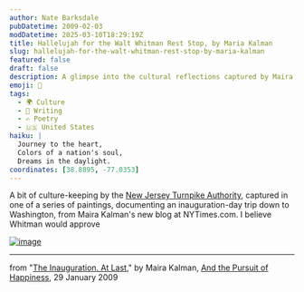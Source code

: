 ```yaml
---
author: Nate Barksdale
pubDatetime: 2009-02-03
modDatetime: 2025-03-10T18:29:19Z
title: Hallelujah for the Walt Whitman Rest Stop, by Maria Kalman
slug: hallelujah-for-the-walt-whitman-rest-stop-by-maria-kalman
featured: false
draft: false
description: A glimpse into the cultural reflections captured by Maira Kalman during an inauguration-day trip down to Washington, inspired by Whitman's spirit.
emoji: 🗽
tags:
  - 🌍 Culture
  - 📝 Writing
  - ✍️ Poetry
  - 🇺🇸 United States
haiku: |
  Journey to the heart,  
  Colors of a nation's soul,  
  Dreams in the daylight.
coordinates: [38.8895, -77.0353]
---
```


A bit of culture-keeping by the [New Jersey Turnpike Authority](http://www.newjersey.gov/turnpike/nj-vcenter-whitman.htm), captured in one of a series of paintings, documenting an inauguration-day trip down to Washington, from Maira Kalman's new blog at NYTimes.com. I believe Whitman would approve

[![image](http://culture-making.com/media/03.jpg)](http://kalman.blogs.nytimes.com/2009/01/29/the-inauguration-at-last/)

---

from "[The Inauguration. At Last](http://kalman.blogs.nytimes.com/2009/01/29/the-inauguration-at-last/)," by Maira Kalman, [And the Pursuit of Happiness](http://kalman.blogs.nytimes.com/2009/01/29/the-inauguration-at-last/), 29 January 2009
